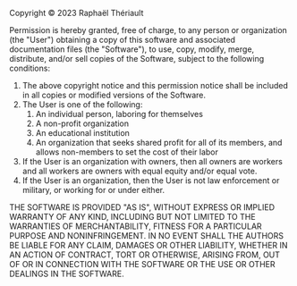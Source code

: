 Copyright © 2023 Raphaël Thériault

Permission is hereby granted, free of charge, to any person or organization (the "User") obtaining a copy of this software and associated documentation files (the "Software"), to use, copy, modify, merge, distribute, and/or sell copies of the Software, subject to the following conditions:

1. The above copyright notice and this permission notice shall be included in all copies or modified versions of the Software.
2. The User is one of the following:
   1. An individual person, laboring for themselves
   2. A non-profit organization
   3. An educational institution
   4. An organization that seeks shared profit for all of its members, and allows non-members to set the cost of their labor
3. If the User is an organization with owners, then all owners are workers and all workers are owners with equal equity and/or equal vote.
4. If the User is an organization, then the User is not law enforcement or military, or working for or under either.

THE SOFTWARE IS PROVIDED "AS IS", WITHOUT EXPRESS OR IMPLIED WARRANTY OF ANY KIND, INCLUDING BUT NOT LIMITED TO THE WARRANTIES OF MERCHANTABILITY, FITNESS FOR A PARTICULAR PURPOSE AND NONINFRINGEMENT. IN NO EVENT SHALL THE AUTHORS BE LIABLE FOR ANY CLAIM, DAMAGES OR OTHER LIABILITY, WHETHER IN AN ACTION OF CONTRACT, TORT OR OTHERWISE, ARISING FROM, OUT OF OR IN CONNECTION WITH THE SOFTWARE OR THE USE OR OTHER DEALINGS IN THE SOFTWARE.

